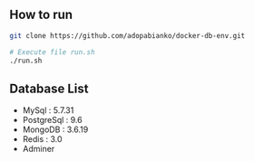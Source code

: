 ## How to run

```bash
git clone https://github.com/adopabianko/docker-db-env.git

# Execute file run.sh
./run.sh
```

## Database List
- MySql : 5.7.31
- PostgreSql : 9.6
- MongoDB : 3.6.19
- Redis : 3.0
- Adminer